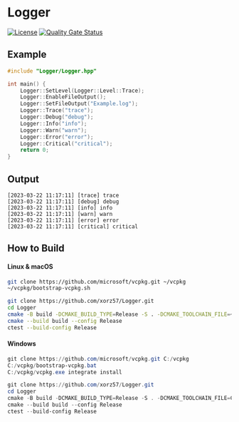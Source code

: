 # Logger

[![License](https://img.shields.io/badge/license-MIT-blue.svg)](LICENSE)
[![Quality Gate Status](https://sonarcloud.io/api/project_badges/measure?project=xorz57_Logger&metric=alert_status)](https://sonarcloud.io/summary/new_code?id=xorz57_Logger)

## Example

```c++
#include "Logger/Logger.hpp"

int main() {
    Logger::SetLevel(Logger::Level::Trace);
    Logger::EnableFileOutput();
    Logger::SetFileOutput("Example.log");
    Logger::Trace("trace");
    Logger::Debug("debug");
    Logger::Info("info");
    Logger::Warn("warn");
    Logger::Error("error");
    Logger::Critical("critical");
    return 0;
}
```

## Output

```console
[2023-03-22 11:17:11] [trace] trace
[2023-03-22 11:17:11] [debug] debug
[2023-03-22 11:17:11] [info] info
[2023-03-22 11:17:11] [warn] warn
[2023-03-22 11:17:11] [error] error
[2023-03-22 11:17:11] [critical] critical
```

## How to Build

#### Linux & macOS

```bash
git clone https://github.com/microsoft/vcpkg.git ~/vcpkg
~/vcpkg/bootstrap-vcpkg.sh

git clone https://github.com/xorz57/Logger.git
cd Logger
cmake -B build -DCMAKE_BUILD_TYPE=Release -S . -DCMAKE_TOOLCHAIN_FILE=~/vcpkg/scripts/buildsystems/vcpkg.cmake
cmake --build build --config Release
ctest --build-config Release
```

#### Windows

```powershell
git clone https://github.com/microsoft/vcpkg.git C:/vcpkg
C:/vcpkg/bootstrap-vcpkg.bat
C:/vcpkg/vcpkg.exe integrate install

git clone https://github.com/xorz57/Logger.git
cd Logger
cmake -B build -DCMAKE_BUILD_TYPE=Release -S . -DCMAKE_TOOLCHAIN_FILE=C:/vcpkg/scripts/buildsystems/vcpkg.cmake
cmake --build build --config Release
ctest --build-config Release
```
